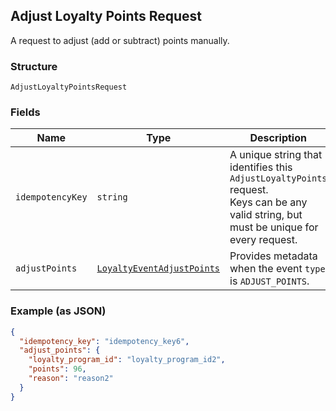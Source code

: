 ## Adjust Loyalty Points Request

A request to adjust (add or subtract) points manually.

### Structure

`AdjustLoyaltyPointsRequest`

### Fields

| Name | Type | Description | Getter | Setter |
|  --- | --- | --- | --- | --- |
| `idempotencyKey` | `string` | A unique string that identifies this `AdjustLoyaltyPoints` request.<br>Keys can be any valid string, but must be unique for every request. | getIdempotencyKey(): string | setIdempotencyKey(string idempotencyKey): void |
| `adjustPoints` | [`LoyaltyEventAdjustPoints`](/doc/models/loyalty-event-adjust-points.md) | Provides metadata when the event `type` is `ADJUST_POINTS`. | getAdjustPoints(): LoyaltyEventAdjustPoints | setAdjustPoints(LoyaltyEventAdjustPoints adjustPoints): void |

### Example (as JSON)

```json
{
  "idempotency_key": "idempotency_key6",
  "adjust_points": {
    "loyalty_program_id": "loyalty_program_id2",
    "points": 96,
    "reason": "reason2"
  }
}
```

